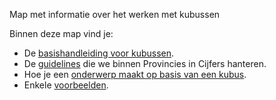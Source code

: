 Map met informatie over het werken met kubussen

Binnen deze map vind je:

- De [basishandleiding voor kubussen](https://github.com/provinciesincijfers/JiveDocumentation/blob/master/02.%20Data%20defini%C3%ABren/kubussen/Basishandleiding%20kubussen.md).
- De [guidelines](https://github.com/provinciesincijfers/JiveDocumentation/blob/master/02.%20Data%20defini%C3%ABren/kubussen/Kubussen%20guidelines.md) die we binnen Provincies in Cijfers hanteren.
- Hoe je een [onderwerp maakt op basis van een kubus](https://github.com/provinciesincijfers/JiveDocumentation/blob/master/02.%20Data%20defini%C3%ABren/kubussen/Kubussen%20als%20bron%20voor%20onderwerpen.md). 
- Enkele [voorbeelden](https://github.com/provinciesincijfers/JiveDocumentation/tree/master/02.%20Data%20defini%C3%ABren/kubussen/voorbeelden).
